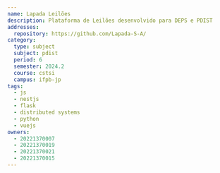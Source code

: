 ```yaml
---
name: Lapada Leilões
description: Plataforma de Leilões desenvolvido para DEPS e PDIST
addresses:
  repository: https://github.com/Lapada-S-A/
category:
  type: subject
  subject: pdist
  period: 6
  semester: 2024.2
  course: cstsi
  campus: ifpb-jp
tags:
  - js
  - nestjs
  - flask
  - distributed systems
  - python
  - vuejs
owners:
  - 20221370007
  - 20221370019
  - 20221370021
  - 20221370015
---
```

